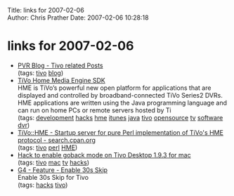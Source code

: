 Title: links for 2007-02-06  
Author: Chris Prather
Date: 2007-02-06 10:28:18

# links for 2007-02-06
<ul class="delicious">
	<li>
		<div class="delicious-link"><a href="http://www.pvrblog.com/pvr/tivo/index.html">PVR Blog - Tivo related Posts</a></div>
		<div class="delicious-tags">(tags: <a href="http://del.icio.us/perigrin/tivo">tivo</a> <a href="http://del.icio.us/perigrin/blog">blog</a>)</div>
	</li>
	<li>
		<div class="delicious-link"><a href="http://tivohme.sourceforge.net/index.php">TiVo Home Media Engine SDK</a></div>
		<div class="delicious-extended">HME is TiVo’s powerful new open platform for applications that are displayed and controlled by broadband-connected TiVo Series2 DVRs. HME applications are written using the Java programming language and can run on home PCs or remote servers hosted by Ti</div>
		<div class="delicious-tags">(tags: <a href="http://del.icio.us/perigrin/development">development</a> <a href="http://del.icio.us/perigrin/hacks">hacks</a> <a href="http://del.icio.us/perigrin/hme">hme</a> <a href="http://del.icio.us/perigrin/itunes">itunes</a> <a href="http://del.icio.us/perigrin/java">java</a> <a href="http://del.icio.us/perigrin/tivo">tivo</a> <a href="http://del.icio.us/perigrin/opensource">opensource</a> <a href="http://del.icio.us/perigrin/tv">tv</a> <a href="http://del.icio.us/perigrin/software">software</a> <a href="http://del.icio.us/perigrin/dvr">dvr</a>)</div>
	</li>
	<li>
		<div class="delicious-link"><a href="http://search.cpan.org/~metzzo/TiVo-HME-1.3/HME.pm">TiVo::HME - Startup server for pure Perl implementation of TiVo's HME protocol - search.cpan.org</a></div>
		<div class="delicious-tags">(tags: <a href="http://del.icio.us/perigrin/tivo">tivo</a> <a href="http://del.icio.us/perigrin/perl">perl</a> <a href="http://del.icio.us/perigrin/HME">HME</a>)</div>
	</li>
	<li>
		<div class="delicious-link"><a href="http://www.tivocommunity.com/tivo-vb/showthread.php?t=298090">Hack to enable goback mode on Tivo Desktop 1.9.3 for mac</a></div>
		<div class="delicious-tags">(tags: <a href="http://del.icio.us/perigrin/tivo">tivo</a> <a href="http://del.icio.us/perigrin/mac">mac</a> <a href="http://del.icio.us/perigrin/tv">tv</a> <a href="http://del.icio.us/perigrin/hacks">hacks</a>)</div>
	</li>
	<li>
		<div class="delicious-link"><a href="http://www.g4tv.com/techtvvault/features/29762/Secret_TiVo_Codes_pg2.html">G4 - Feature - Enable 30s Skip</a></div>
		<div class="delicious-extended">Enable 30s Skip for Tivo</div>
		<div class="delicious-tags">(tags: <a href="http://del.icio.us/perigrin/hacks">hacks</a> <a href="http://del.icio.us/perigrin/tivo">tivo</a>)</div>
	</li>
</ul>

